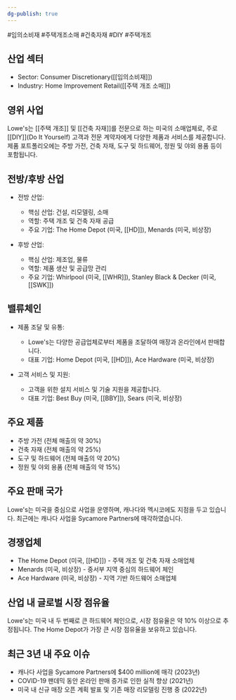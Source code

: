```yaml
---
dg-publish: true
---
```

#임의소비재 #주택개조소매 #건축자재 #DIY #주택개조

## 산업 섹터

- Sector: Consumer Discretionary([[임의소비재]])
- Industry: Home Improvement Retail([[주택 개조 소매]])

## 영위 사업

Lowe's는 [[주택 개조]] 및 [[건축 자재]]를 전문으로 하는 미국의 소매업체로, 주로 [[DIY]](Do It Yourself) 고객과 전문 계약자에게 다양한 제품과 서비스를 제공합니다. 제품 포트폴리오에는 주방 가전, 건축 자재, 도구 및 하드웨어, 정원 및 야외 용품 등이 포함됩니다.

## 전방/후방 산업

- 전방 산업:
    
    - 핵심 산업: 건설, 리모델링, 소매
    - 역할: 주택 개조 및 건축 자재 공급
    - 주요 기업: The Home Depot (미국, [[HD]]), Menards (미국, 비상장)
- 후방 산업:
    
    - 핵심 산업: 제조업, 물류
    - 역할: 제품 생산 및 공급망 관리
    - 주요 기업: Whirlpool (미국, [[WHR]]), Stanley Black & Decker (미국, [[SWK]])

## 밸류체인

- 제품 조달 및 유통:
    
    - Lowe's는 다양한 공급업체로부터 제품을 조달하여 매장과 온라인에서 판매합니다.
    - 대표 기업: Home Depot (미국, [[HD]]), Ace Hardware (미국, 비상장)
    
- 고객 서비스 및 지원:
    
    - 고객을 위한 설치 서비스 및 기술 지원을 제공합니다.
    - 대표 기업: Best Buy (미국, [[BBY]]), Sears (미국, 비상장)
    

## 주요 제품

- 주방 가전 (전체 매출의 약 30%)
- 건축 자재 (전체 매출의 약 25%)
- 도구 및 하드웨어 (전체 매출의 약 20%)
- 정원 및 야외 용품 (전체 매출의 약 15%)

## 주요 판매 국가

Lowe's는 미국을 중심으로 사업을 운영하며, 캐나다와 멕시코에도 지점을 두고 있습니다. 최근에는 캐나다 사업을 Sycamore Partners에 매각하였습니다.

## 경쟁업체

- The Home Depot (미국, [[HD]]) - 주택 개조 및 건축 자재 소매업체
- Menards (미국, 비상장) - 중서부 지역 중심의 하드웨어 체인
- Ace Hardware (미국, 비상장) - 지역 기반 하드웨어 소매업체

## 산업 내 글로벌 시장 점유율

Lowe's는 미국 내 두 번째로 큰 하드웨어 체인으로, 시장 점유율은 약 10% 이상으로 추정됩니다. The Home Depot가 가장 큰 시장 점유율을 보유하고 있습니다.

## 최근 3년 내 주요 이슈

- 캐나다 사업을 Sycamore Partners에 $400 million에 매각 (2023년)
- COVID-19 팬데믹 동안 온라인 판매 증가로 인한 실적 향상 (2021년)
- 미국 내 신규 매장 오픈 계획 발표 및 기존 매장 리모델링 진행 중 (2022년)